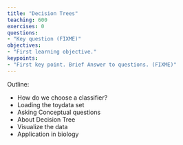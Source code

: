 ```yaml
---
title: "Decision Trees"
teaching: 600
exercises: 0
questions:
- "Key question (FIXME)"
objectives:
- "First learning objective."
keypoints:
- "First key point. Brief Answer to questions. (FIXME)"
---
```

Outline:

- How do we choose a classifier?
- Loading the toydata set
- Asking Conceptual questions
- About Decision Tree
- Visualize the data
- Application in biology
